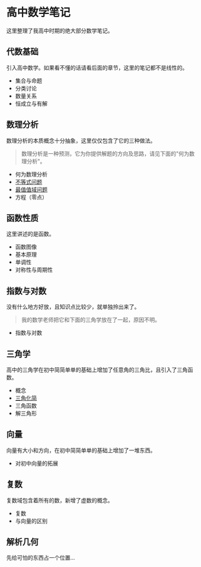 # 高中数学笔记
这里整理了我高中时期的绝大部分数学笔记。

## 代数基础
引入高中数学。如果看不懂的话请看后面的章节，这里的笔记都不是线性的。

- 集合与命题
- 分类讨论
- 数量关系
- 恒成立与有解

## 数理分析
数理分析的本质概念十分抽象，这里仅仅包含了它的三种做法。
> 数理分析是一种预测，它为你提供解题的方向及思路，请见下面的"何为数理分析"。

- 何为数理分析
- [不等式问题](blog.html?2022-05-10)
- [最值值域问题](blog.html?2022-02-08)
- 方程（零点）

## 函数性质
这里讲述的是函数。

- 函数图像
- 基本原理
- 单调性
- 对称性与周期性

## 指数与对数
没有什么地方好放，且知识点比较少，就单独拎出来了。
> 我的数学老师把它和下面的三角学放在了一起，原因不明。

- 指数与对数

## 三角学
高中的三角学在初中简简单单的基础上增加了任意角的三角比，且引入了三角函数。

- 概念
- [三角化简](blog.html?2022-03-26)
- 三角函数
- 解三角形

## 向量
向量有大小和方向，在初中简简单单的基础上增加了一堆东西。

<!--
为了防止自己忘记下面每篇博客要讲什么，先列在下面：

- 对初中向量的拓展
  - 点 -> 向量
  - 单位向量
  - 定比分点
  - 向量基本定理

剩下的还在纠结中...
-->

- 对初中向量的拓展

## 复数
复数域包含着所有的数，新增了虚数的概念。

- 复数
- 与向量的区别

## 解析几何
先给可怕的东西占一个位置...
